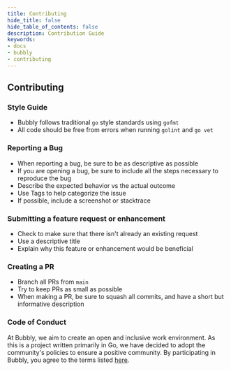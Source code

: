 ```yaml
---
title: Contributing
hide_title: false
hide_table_of_contents: false
description: Contribution Guide
keywords:
- docs
- bubbly
- contributing
---
```


## Contributing
### Style Guide
* Bubbly follows traditional `go` style standards using `gofmt`
* All code should be free from errors when running `golint` and `go vet`
### Reporting a Bug
* When reporting a bug, be sure to be as descriptive as possible
* If you are opening a bug, be sure to include all the steps necessary to reproduce the bug
* Describe the expected behavior vs the actual outcome
* Use Tags to help categorize the issue
* If possible, include a screenshot or stacktrace
### Submitting a feature request or enhancement
* Check to make sure that there isn't already an existing request
* Use a descriptive title
* Explain why this feature or enhancement would be beneficial
### Creating a PR
* Branch all PRs from `main`
* Try to keep PRs as small as possible
* When making a PR, be sure to squash all commits, and have a short but informative description
### Code of Conduct
At Bubbly, we aim to create an open and inclusive work environment. As this is a project written primarily in Go,
we have decided to adopt the community's policies to ensure a positive community. By participating in Bubbly, you agree
to the terms listed [here](https://golang.org/conduct).